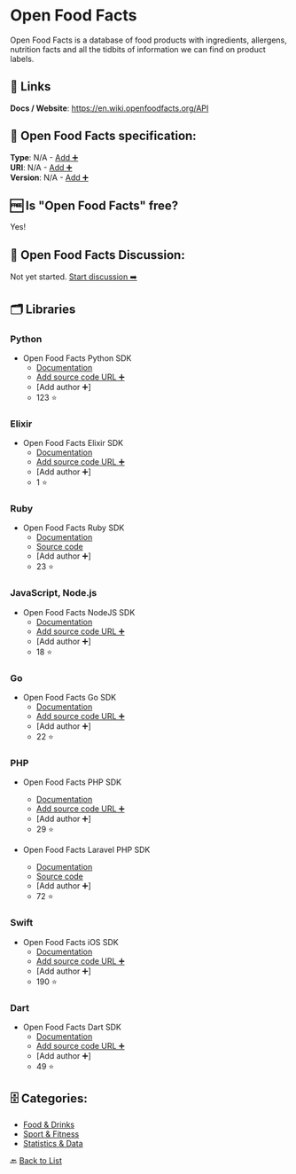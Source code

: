 # Open Food Facts
Open Food Facts is a database of food products with ingredients, allergens, nutrition facts and all the tidbits of information we can find on product labels.

##  🔗 Links
**Docs / Website**: https://en.wiki.openfoodfacts.org/API

## 🧬 Open Food Facts specification:
**Type**: N/A - [Add ➕](https://github.com/apis-list/apis-list/edit/main/apis-list.yaml)  
**URI**: N/A - [Add ➕](https://github.com/apis-list/apis-list/edit/main/apis-list.yaml)  
**Version**: N/A - [Add ➕](https://github.com/apis-list/apis-list/edit/main/apis-list.yaml)

## 🆓 Is "Open Food Facts" free?
 Yes! 

## 💬 Open Food Facts Discussion:
Not yet started. [Start discussion ➡️](https://github.com/apis-list/apis-list/discussions/new)

## 🗂️ Libraries
### Python
- Open Food Facts Python SDK
    - [Documentation](https://github.com/openfoodfacts/openfoodfacts-python)
    - [Add source code URL ➕]()
    - [Add author ➕]
    - 123 ⭐

### Elixir
- Open Food Facts Elixir SDK
    - [Documentation](https://github.com/openfoodfacts/openfoodfacts-elixir)
    - [Add source code URL ➕]()
    - [Add author ➕]
    - 1 ⭐

### Ruby
- Open Food Facts Ruby SDK
    - [Documentation](https://github.com/openfoodfacts/openfoodfacts-ruby)
    - [Source code](https://rubygems.org/gems/openfoodfacts)
    - [Add author ➕]
    - 23 ⭐

### JavaScript, Node.js
- Open Food Facts NodeJS SDK
    - [Documentation](https://github.com/openfoodfacts/openfoodfacts-nodejs)
    - [Add source code URL ➕]()
    - [Add author ➕]
    - 18 ⭐

### Go
- Open Food Facts Go SDK
    - [Documentation](https://github.com/openfoodfacts/openfoodfacts-go)
    - [Add source code URL ➕]()
    - [Add author ➕]
    - 22 ⭐

### PHP
- Open Food Facts PHP SDK
    - [Documentation](https://github.com/openfoodfacts/openfoodfacts-php)
    - [Add source code URL ➕]()
    - [Add author ➕]
    - 29 ⭐

- Open Food Facts Laravel PHP SDK
    - [Documentation](https://github.com/openfoodfacts/openfoodfacts-laravel)
    - [Source code](https://packagist.org/packages/openfoodfacts/openfoodfacts-laravel)
    - [Add author ➕]
    - 72 ⭐

### Swift
- Open Food Facts iOS SDK
    - [Documentation](https://github.com/openfoodfacts/openfoodfacts-ios)
    - [Add source code URL ➕]()
    - [Add author ➕]
    - 190 ⭐

### Dart
- Open Food Facts Dart SDK
    - [Documentation](https://github.com/openfoodfacts/openfoodfacts-dart)
    - [Add source code URL ➕]()
    - [Add author ➕]
    - 49 ⭐


## 🗄️ Categories:
- [Food & Drinks](https://github.com/apis-list/apis-list#food--drinks-)
- [Sport & Fitness](https://github.com/apis-list/apis-list#sport--fitness-)
- [Statistics & Data](https://github.com/apis-list/apis-list#statistics--data-)

🔙  [Back to List](https://github.com/apis-list/apis-list)
